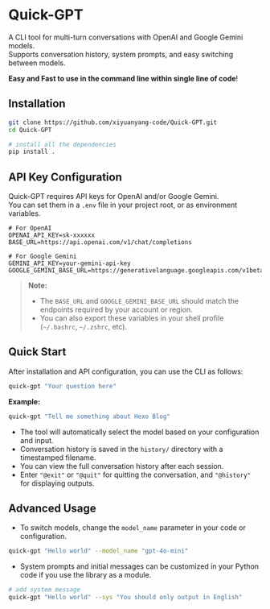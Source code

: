 # Quick-GPT

A CLI tool for multi-turn conversations with OpenAI and Google Gemini models.  
Supports conversation history, system prompts, and easy switching between models.

**Easy and Fast to use in the command line within single line of code**!

## Installation

```bash
git clone https://github.com/xiyuanyang-code/Quick-GPT.git
cd Quick-GPT

# install all the dependencies
pip install .
```


## API Key Configuration

Quick-GPT requires API keys for OpenAI and/or Google Gemini.  
You can set them in a `.env` file in your project root, or as environment variables.


```
# For OpenAI
OPENAI_API_KEY=sk-xxxxxx
BASE_URL=https://api.openai.com/v1/chat/completions

# For Google Gemini
GEMINI_API_KEY=your-gemini-api-key
GOOGLE_GEMINI_BASE_URL=https://generativelanguage.googleapis.com/v1beta/models
```

> **Note:**  
> - The `BASE_URL` and `GOOGLE_GEMINI_BASE_URL` should match the endpoints required by your account or region.
> - You can also export these variables in your shell profile (`~/.bashrc`, `~/.zshrc`, etc).

## Quick Start

After installation and API configuration, you can use the CLI as follows:

```bash
quick-gpt "Your question here"
```

**Example:**
```bash
quick-gpt "Tell me something about Hexo Blog"
```

- The tool will automatically select the model based on your configuration and input.
- Conversation history is saved in the `history/` directory with a timestamped filename.
- You can view the full conversation history after each session.
- Enter `"@exit"` or `"@quit"` for quitting the conversation, and `"@history"` for displaying outputs.

## Advanced Usage

- To switch models, change the `model_name` parameter in your code or configuration.

```bash
quick-gpt "Hello world" --model_name "gpt-4o-mini"
```

- System prompts and initial messages can be customized in your Python code if you use the library as a module.

```bash
# add system message
quick-gpt "Hello world" --sys "You should only output in English"
```

